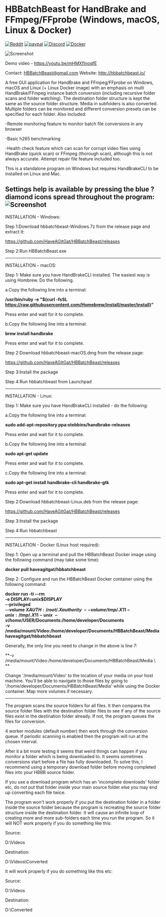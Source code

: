# HBBatchBeast for HandBrake and FFmpeg/FFprobe (Windows, macOS, Linux & Docker)

[![Reddit](https://img.shields.io/badge/Reddit-HBBatchBeast-FF5700.svg?style=flat-square)](https://www.reddit.com/r/HBBatchBeast/)     [![paypal](https://img.shields.io/badge/-donate-green.svg)](https://www.paypal.com/cgi-bin/webscr?cmd=_s-xclick&hosted_button_id=97L64UK77NTZL&source=url)    [![Discord](https://img.shields.io/badge/Discord-Chat-green.svg)](https://discord.gg/MSsgDqJ)    [![Docker](https://img.shields.io/badge/docker%20build-passing-green.svg)](https://hub.docker.com/r/haveagitgat/hbbatchbeast)    



![Screenshot](https://i.imgur.com/pSNJFSj.png)

Demo video - https://youtu.be/mHMXfInoqfE

Contact: HBBatchBeast@gmail.com
Website: http://hbbatchbeast.io/

A free GUI application for HandBrake and FFmpeg/FFprobe on Windows, macOS and Linux (+ Linux Docker image) with an emphasis on multi HandBrake/FFmpeg instance batch conversion (including recursive folder scans and folder watching). The destination folder structure is kept the same as the source folder structure. Media in subfolders is also converted. Multiple folders can be monitored and different conversion presets can be specified for each folder. Also included:

-Remote monitoring feature to monitor batch file conversions in any browser

-Basic h265 benchmarking

-Health check feature which can scan for corrupt video files using HandBrake (quick scan) or FFmpeg (thorough scan), although this is not always accurate. Attempt repair file feature included too. 

This is a standalone program on Windows but requires HandBrakeCLI to be installed on Linux and Mac. 



Settings help is available by pressing the blue ? diamond icons spread throughout the program:
![Screenshot](https://i.imgur.com/qwxlJkX.png)
-------------------------------------------------------------
INSTALLATION - Windows:

Step 1:Download hbbatchbeast-Windows.7z from the release page and extract  it:

https://github.com/HaveAGitGat/HBBatchBeast/releases

Step 2:Run HBBatchBeast.exe


-----------------------------------------------------------------------------


INSTALLATION - macOS:

Step 1: Make sure you have HandBrakeCLI installed. The easiest way is using Hombrew. Do the following.

a.Copy the following line into a terminal:

**/usr/bin/ruby -e "$(curl -fsSL https://raw.githubusercontent.com/Homebrew/install/master/install)"**

Press enter and wait for it to complete.

b.Copy the following line into a terminal:

**brew install handbrake**

Press enter and wait for it to complete.

Step 2:Download hbbatchbeast-macOS.dmg from the release page:

https://github.com/HaveAGitGat/HBBatchBeast/releases

Step 3:Install the package

Step 4:Run hbbatchbeast from Launchpad

-----------------------------------------------------------------------------

INSTALLATION - Linux:

Step 1: Make sure you have HandBrakeCLI installed - do the following:


a.Copy the following line into a terminal:

**sudo add-apt-repository ppa:stebbins/handbrake-releases**

Press enter and wait for it to complete.

b.Copy the following line into a terminal:

**sudo apt-get update**

Press enter and wait for it to complete.

c.Copy the following line into a terminal:

**sudo apt-get install handbrake-cli handbrake-gtk**

Press enter and wait for it to complete.



Step 2:Download hbbatchbeast-Linux.deb from the release page:

https://github.com/HaveAGitGat/HBBatchBeast/releases

Step 3:Install the package

Step 4:Run hbbatchbeast 

-----------------------------------------------------------------------------

INSTALLATION - Docker (Linux host required):

Step 1: Open up a terminal and pull the HBBatchBeast Docker image using the following command (may take some time):

**docker pull haveagitgat/hbbatchbeast**

Step 2: Configure and run the HBBatchBeast Docker container using the following command:

**docker run -ti --rm \
       -e DISPLAY=unix$DISPLAY \
       --privileged \
       --volume $XAUTH:/root/.Xauthority \
       --volume /tmp/.X11-unix:/tmp/.X11-unix \
       -v /home/$USER/Documents:/home/developer/Documents \
       -v /media/mount/Video:/home/developer/Documents/HBBatchBeast/Media \
        haveagitgat/hbbatchbeast**
   
Generally, the only line you need to change in the above is line 7:

**-v /media/mount/Video:/home/developer/Documents/HBBatchBeast/Media \ **

Change '/media/mount/Video' to the location of your media on your host machine. You'll be able to navigate to those files by going to '/home/developer/Documents/HBBatchBeast/Media' while using the Docker container. Map more volumes if necessary.

-----------------------------------------------------------------------------


The program scans the source folders for all files. It then compares the source folder files with the destination folder files to see if any of the source files exist in the destination folder already. If not, the program queues the files for conversion.
 
4 worker modules (default number) then work through the conversion queue. If periodic scanning is enabled then the program will run at the chosen interval.

After it a bit more testing it seems that weird things can happen if you monitor a folder which is being downloaded to. It seems sometimes conversions start before a file has fully downloaded. To solve this, I recommend using a temporary download folder before moving completed files into your HBBB source folder.

If you use a download program which has an 'incomplete downloads' folder etc, do not put that folder inside your main source folder else you may end up converting each file twice.

The program won't work properly if you put the destination folder in a folder inside the source folder because the program is recreating the source folder structure inside the destination folder. It will cause an infinite loop of creating more and more sub-folders each time you run the program. So it will NOT work properly if you do something like this:

Source:

D:\Videos

Destination:

D:\Videos\Converted

It will work properly if you do something like this etc:

Source:

D:\Videos

Destination:

D:\Converted
